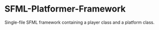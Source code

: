 # SFML-Platformer-Framework
Single-file SFML framework containing a player class and a platform class.
